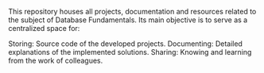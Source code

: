 This repository houses all projects, documentation and resources related to the subject of Database Fundamentals. Its main objective is to serve as a centralized space for:

Storing: Source code of the developed projects.
Documenting: Detailed explanations of the implemented solutions.
Sharing: Knowing and learning from the work of colleagues.
